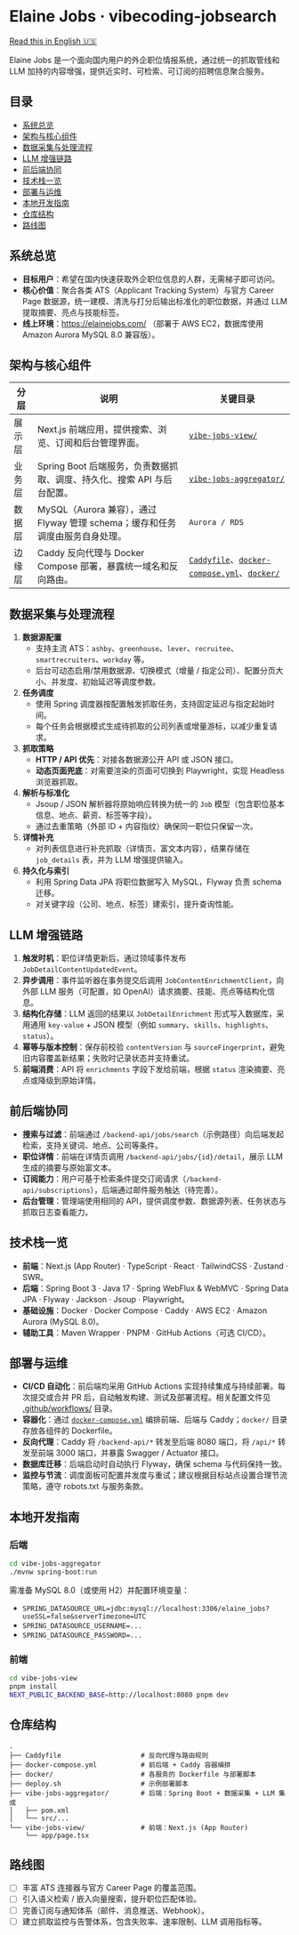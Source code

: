 # Elaine Jobs · vibecoding-jobsearch

[Read this in English 🇺🇸](README.md)

Elaine Jobs 是一个面向国内用户的外企职位情报系统，通过统一的抓取管线和 LLM 加持的内容增强，提供近实时、可检索、可订阅的招聘信息聚合服务。


## 目录
- [系统总览](#系统总览)
- [架构与核心组件](#架构与核心组件)
- [数据采集与处理流程](#数据采集与处理流程)
- [LLM 增强链路](#llm-增强链路)
- [前后端协同](#前后端协同)
- [技术栈一览](#技术栈一览)
- [部署与运维](#部署与运维)
- [本地开发指南](#本地开发指南)
- [仓库结构](#仓库结构)
- [路线图](#路线图)

## 系统总览
- **目标用户**：希望在国内快速获取外企职位信息的人群，无需梯子即可访问。
- **核心价值**：聚合各类 ATS（Applicant Tracking System）与官方 Career Page 数据源，统一建模、清洗与打分后输出标准化的职位数据，并通过 LLM 提取摘要、亮点与技能标签。
- **线上环境**：https://elainejobs.com/ （部署于 AWS EC2，数据库使用 Amazon Aurora MySQL 8.0 兼容版）。

## 架构与核心组件
| 分层 | 说明 | 关键目录 |
| --- | --- | --- |
| 展示层 | Next.js 前端应用，提供搜索、浏览、订阅和后台管理界面。 | [`vibe-jobs-view/`](./vibe-jobs-view) |
| 业务层 | Spring Boot 后端服务，负责数据抓取、调度、持久化、搜索 API 与后台配置。 | [`vibe-jobs-aggregator/`](./vibe-jobs-aggregator) |
| 数据层 | MySQL（Aurora 兼容），通过 Flyway 管理 schema；缓存和任务调度由服务自身处理。 | `Aurora / RDS` |
| 边缘层 | Caddy 反向代理与 Docker Compose 部署，暴露统一域名和反向路由。 | [`Caddyfile`](./Caddyfile)、[`docker-compose.yml`](./docker-compose.yml)、[`docker/`](./docker) |

## 数据采集与处理流程
1. **数据源配置**
   - 支持主流 ATS：`ashby`、`greenhouse`、`lever`、`recruitee`、`smartrecruiters`、`workday` 等。
   - 后台可动态启用/禁用数据源、切换模式（增量 / 指定公司）、配置分页大小、并发度、初始延迟等调度参数。
2. **任务调度**
   - 使用 Spring 调度器按配置触发抓取任务，支持固定延迟与指定起始时间。
   - 每个任务会根据模式生成待抓取的公司列表或增量游标，以减少重复请求。
3. **抓取策略**
   - **HTTP / API 优先**：对接各数据源公开 API 或 JSON 接口。
   - **动态页面兜底**：对需要渲染的页面可切换到 Playwright，实现 Headless 浏览器抓取。
4. **解析与标准化**
   - Jsoup / JSON 解析器将原始响应转换为统一的 `Job` 模型（包含职位基本信息、地点、薪资、标签等字段）。
   - 通过去重策略（外部 ID + 内容指纹）确保同一职位只保留一次。
5. **详情补充**
   - 对列表信息进行补充抓取（详情页、富文本内容），结果存储在 `job_details` 表，并为 LLM 增强提供输入。
6. **持久化与索引**
   - 利用 Spring Data JPA 将职位数据写入 MySQL，Flyway 负责 schema 迁移。
   - 对关键字段（公司、地点、标签）建索引，提升查询性能。

## LLM 增强链路
1. **触发时机**：职位详情更新后，通过领域事件发布 `JobDetailContentUpdatedEvent`。
2. **异步调用**：事件监听器在事务提交后调用 `JobContentEnrichmentClient`，向外部 LLM 服务（可配置，如 OpenAI）请求摘要、技能、亮点等结构化信息。
3. **结构化存储**：LLM 返回的结果以 `JobDetailEnrichment` 形式写入数据库，采用通用 `key-value` + JSON 模型（例如 `summary`、`skills`、`highlights`、`status`）。
4. **幂等与版本控制**：保存前校验 `contentVersion` 与 `sourceFingerprint`，避免旧内容覆盖新结果；失败时记录状态并支持重试。
5. **前端消费**：API 将 `enrichments` 字段下发给前端，根据 `status` 渲染摘要、亮点或降级到原始详情。

## 前后端协同
- **搜索与过滤**：前端通过 `/backend-api/jobs/search`（示例路径）向后端发起检索，支持关键词、地点、公司等条件。
- **职位详情**：前端在详情页调用 `/backend-api/jobs/{id}/detail`，展示 LLM 生成的摘要与原始富文本。
- **订阅能力**：用户可基于检索条件提交订阅请求（`/backend-api/subscriptions`），后端通过邮件服务触达（待完善）。
- **后台管理**：管理端使用相同的 API，提供调度参数、数据源列表、任务状态与抓取日志查看能力。

## 技术栈一览
- **前端**：Next.js (App Router) · TypeScript · React · TailwindCSS · Zustand · SWR。
- **后端**：Spring Boot 3 · Java 17 · Spring WebFlux & WebMVC · Spring Data JPA · Flyway · Jackson · Jsoup · Playwright。
- **基础设施**：Docker · Docker Compose · Caddy · AWS EC2 · Amazon Aurora (MySQL 8.0)。
- **辅助工具**：Maven Wrapper · PNPM · GitHub Actions（可选 CI/CD）。

## 部署与运维
- **CI/CD 自动化**：前后端均采用 GitHub Actions 实现持续集成与持续部署。每次提交或合并 PR 后，自动触发构建、测试及部署流程。相关配置文件见 [.github/workflows/](./.github/workflows/) 目录。
- **容器化**：通过 [`docker-compose.yml`](./docker-compose.yml) 编排前端、后端与 Caddy；`docker/` 目录存放各组件的 Dockerfile。
- **反向代理**：Caddy 将 `/backend-api/*` 转发至后端 8080 端口，将 `/api/*` 转发至前端 3000 端口，并暴露 Swagger / Actuator 接口。
- **数据库迁移**：后端启动时自动执行 Flyway，确保 schema 与代码保持一致。
- **监控与节流**：调度面板可配置并发度与重试；建议根据目标站点设置合理节流策略，遵守 robots.txt 与服务条款。

## 本地开发指南
### 后端
```bash
cd vibe-jobs-aggregator
./mvnw spring-boot:run
```
需准备 MySQL 8.0（或使用 H2）并配置环境变量：
- `SPRING_DATASOURCE_URL=jdbc:mysql://localhost:3306/elaine_jobs?useSSL=false&serverTimezone=UTC`
- `SPRING_DATASOURCE_USERNAME=...`
- `SPRING_DATASOURCE_PASSWORD=...`

### 前端
```bash
cd vibe-jobs-view
pnpm install
NEXT_PUBLIC_BACKEND_BASE=http://localhost:8080 pnpm dev
```

## 仓库结构
```
.
├── Caddyfile                    # 反向代理与路由规则
├── docker-compose.yml           # 前后端 + Caddy 容器编排
├── docker/                      # 各服务的 Dockerfile 与部署脚本
├── deploy.sh                    # 示例部署脚本
├── vibe-jobs-aggregator/        # 后端：Spring Boot + 数据采集 + LLM 集成
│   ├── pom.xml
│   └── src/...
└── vibe-jobs-view/              # 前端：Next.js (App Router)
    └── app/page.tsx
```

## 路线图
- [ ] 丰富 ATS 连接器与官方 Career Page 的覆盖范围。
- [ ] 引入语义检索 / 嵌入向量搜索，提升职位匹配体验。
- [ ] 完善订阅与通知体系（邮件、消息推送、Webhook）。
- [ ] 建立抓取监控与告警体系，包含失败率、速率限制、LLM 调用指标等。
